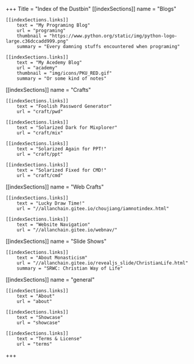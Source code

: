 +++
Title = "Index of the Dustbin"
[[indexSections]]
    name = "Blogs"

    [[indexSections.links]]
        text = "My Programing Blog"
        url = "programing"
        thumbnail = "https://www.python.org/static/img/python-logo-large.c36dccadd999.png"
        summary = "Every damning stuffs encountered when programing"

    [[indexSections.links]]
        text = "My Acedemy Blog"
        url = "academy"
        thumbnail = "img/icons/PKU_RED.gif"
        summary = "Or some kind of notes"

[[indexSections]]
    name = "Crafts"

    [[indexSections.links]]
        text = "Foolish Password Generator"
        url = "craft/pwd"

    [[indexSections.links]]
        text = "Solarized Dark for Mixplorer"
        url = "craft/mix"

    [[indexSections.links]]
        text = "Solarized Again for PPT!"
        url = "craft/ppt"

    [[indexSections.links]]
        text = "Solarized Fixed for CMD!"
        url = "craft/cmd"

[[indexSections]]
    name = "Web Crafts"

    [[indexSections.links]]
        text = "Lucky Draw Time!"
        url = "//allanchain.gitee.io/choujiang/iamnotindex.html"

    [[indexSections.links]]
        text = "Website Navigation"
        url = "//allanchain.gitee.io/webnav/"

[[indexSections]]
    name = "Slide Shows"

    [[indexSections.links]]
        text = "About Monasticism"
        url = "//allanchain.gitee.io/revealjs_slide/ChristianLife.html"
        summary = "SRWC: Christian Way of Life"

[[indexSections]]
    name = "general"

    [[indexSections.links]]
        text = "About"
        url = "about"

    [[indexSections.links]]
        text = "Showcase"
        url = "showcase"

    [[indexSections.links]]
        text = "Terms & License"
        url = "terms"
+++
